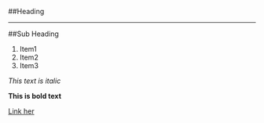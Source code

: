 ##Heading 

---

##Sub Heading

1. Item1
2. Item2
3. Item3

*This text is italic*

**This is bold text**

[Link her](https://www.youtube.com/watch?v=DLLrcr9u_XI)